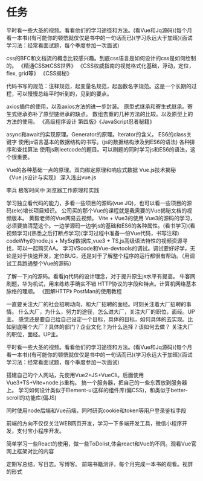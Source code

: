 # 任务

平时看一些大圣的视频。看看他们的学习途径和方法。(看Vue和Jq源码)(每个月看一本书)(有可能你的顿悟就仅仅是书中的一句话而已)(学习永远大于加班)(面试学习法：经常看面试题，每个季度参加一次面试)

css的BFC和文档流的概念比较感兴趣。到底css语言是如何设计的css是如何绘制的。
《精通CSS》《CSS世界》
《CSS权威指南的视觉格式化基础，浮动，定位，flex, grid等》
《CSS揭秘》

代码书写的规范：注释规范，起变量名规范，起函数名字规范。这是一个长期的过程，可以慢慢总结平时听到的，见到的要点。

axios插件的使用，以及axios方法的进一步封装。
原型式继承和寄生式继承。寄生式继承弥补了原型链继承的缺点。
数组去重的几种方法的比较。以及原型上的方法的使用。
《高级程序设计 第四版》《JavaScript忍者秘籍》

async和await的实现原理。Generator的原理。Iterator的含义。
ES6的class关键字
使用js语言基本的数据结构的书写。(js的数据结构涉及到ES6的语法)
各种排序和查找算法
使用js刷leetcode的题目。可以刷题的同时学习js和ES6的语法，这个很重要。

Vue的各种基础一点的原理。双向绑定原理和响应式数据
Vue.js技术揭秘
《Vue.js设计与实现》
深入浅出vue.js

李兵 极客时间中 浏览器工作原理和实践

学习独立看代码的能力，多看一些项目的源码(vue JQ)，也可以看一些项目的源码(ele)增长项目知识。
公司买的那个Vue的课程就是我需要的Vue揭秘文档的视频版本。
黄毅老师的Vue网易云视频。
Vite + Vue3的使用
Vue3的源码的学习，必须要搞清楚这个。一边学源码一边学js的基础和ES6的各种属性。(看书学习)(看视频学习)(熟悉之后打断点学习)(学习过程中准备一份Vue代码，书写注释)
codeWhy的node.js + MySql数据库,vue3 + TS,js高级语法特性的视频资源寻找，可以一起购买AA。
学习VScode和Vue-devtools的调试。调试要好好学，无论是对于快速开发，定位BUG，还是对于了解整个程序的运行都很有帮助。（用调试工具跑通整个Vue的源码）

了解一下jq的源码。看看jq代码的设计理念，对于提升原生js水平有提高。
牛客网刷题，华为机试，用来练练手确实不错
HTTP协议的字段和特点。计算机网络基本脉络的理顺。
《图解HTTP》
PostMan的使用教程

一直要关注大厂的社会招聘动向，和大厂招聘的面经。时刻关注着大厂招聘的事情。
什么大厂，为什么，努力的途径，怎么进大厂，关注大厂的职位，面经。UP主。
感觉还是要自己给自己设定一个目标，具体的目标，如何具体的去实现。比如到底哪个大厂？具体的部门？企业文化？为什么选择？该如何去做？
关注大厂的职位，面经。UP主。

平时看一些大圣的视频。看看他们的学习途径和方法。(看Vue和Jq源码)(每个月看一本书)(有可能你的顿悟就仅仅是书中的一句话而已)(学习永远大于加班)(面试学习法：经常看面试题，每个季度参加一次面试) 

搭建自己的个人网站，先使用Vue2+JS+VueCli。后面使用Vue3+TS+Vite+node.js重构。
搞一个服务器，把自己的一些东西放到服务器上。
学习如何设计类似于Element-ui这样的组件库(偏CSS)，和类似于better-scroll的功能库(偏JS)

同时使用node后端和Vue前端，同时研究cookie和token等用户登录鉴权手段

前端的方向不仅仅关注WEB网页开发，学习一下多端开发工具，微信小程序开发，支付宝小程序开发。

简单学习一些React的使用，做一些ToDolist,体会react和Vue的不同。观看Vue官网上框架对比的内容

定期写总结，写日志。写博客。
前端书籍测评，每个月完成一本书的观看。视屏的形式